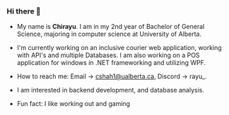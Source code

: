### Hi there 👋
- My name is **Chirayu**. I am in my 2nd year of Bachelor of General Science, majoring in computer science at University of Alberta.

- I'm currently working on an inclusive courier web application, working with API's and multiple Databases. I am also working on a POS application for windows in .NET frameworking and utilizing WPF. 

- How to reach me: Email -> cshah1@ualberta.ca, Discord -> rayu_.

- I am interested in backend development, and database analysis.

- Fun fact: I like working out and gaming
<!--
**c-shah-1/c-shah-1** is a ✨ _special_ ✨ repository because its `README.md` (this file) appears on your GitHub profile.

Here are some ideas to get you started:

- 🔭 I’m currently working on ...
- 🌱 I’m currently learning ...
- 👯 I’m looking to collaborate on ...
- 🤔 I’m looking for help with ...
- 💬 Ask me about ...
- 📫 How to reach me: ...
- 😄 Pronouns: ...
- ⚡ Fun fact: ...
-->
